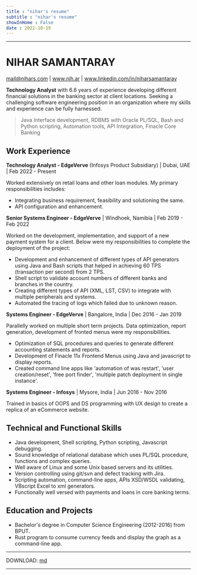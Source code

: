 ```yaml
---
title : "nihar's resume"
subtitle : "nihar's resume"
showInHome : False
date : 2022-10-19
---
```

            
---------------------------------------

NIHAR SAMANTARAY
================

mail@nihars.com | www.nih.ar | www.linkedin.com/in/niharsamantaray

**Technology Analyst** with 6.6 years of experience developing different financial solutions in the banking sector at client locations. Seeking a challenging software engineering position in an organization where my skills and experience can be fully harnessed.

>   Java Interface development, RDBMS with Oracle PL/SQL, Bash and Python scripting, Automation tools, API Integration, Finacle Core Banking

Work Experience
----------------

**Technology Analyst - EdgeVerve** (Infosys Product Subsidiary) | Dubai, UAE | Feb 2022 - Present

Worked extensively on retail loans and other loan modules. My primary responsibilities includes:

* Integrating business requirement, feasibility and solutioning the same.
* API configuration and enhancement.

**Senior Systems Engineer - EdgeVerve** | Windhoek, Namibia | Feb 2019 - Feb 2022 

Worked on the development, implementation, and support of a new payment system for a client. Below were my responsibilities to complete the deployment of the project:  

* Development and enhancement of different types of API generators using Java and Bash scripts that helped in achieving 60 TPS (transaction per second) from 2 TPS.  
* Shell script to validate account numbers of different banks and branches in the country.  
* Creating different types of API (XML, LST, CSV) to integrate with multiple peripherals and systems.  
* Automated the tracing of logs which failed due to unknown reason.  
   
**Systems Engineer - EdgeVerve** | Bangalore, India | Dec 2016 - Jan 2019

Parallelly worked on multiple short term projects. Data optimization, report generation, development of fronted menus were my responsibilities.  

* Optimization of SQL procedures and queries to generate different accounting statements and reports.
* Development of Finacle 11x Frontend Menus using Java and javascript to display reports.  
* Created command line apps like 'automation of was restart', 'user creation/reset', 'free port finder', 'multiple patch deployment in single instance'.  
   
**Systems Engineer - Infosys** | Mysore, India | Jun 2016 - Nov 2016

Trained in basics of OOPS and DS programming with UX design to create a replica of an eCommerce website.  

Technical and Functional Skills
----------------
* Java development, Shell scripting, Python scripting, Javascript debugging. 
* Sound knowledge of relational database which uses PL/SQL procedure, functions and complex queries.
* Well aware of Linux and some Unix based servers and its utilities.  
* Version controlling using git/svn and defect tracking with Jira.  
* Scripting automation, command-line apps, APIs XSD/WSDL validating, VBscript Excel to xml generators.  
* Functionally well versed with payments and loans in core banking terms.

Education and Projects
----------------
* Bachelor's degree in Computer Science Engineering (2012-2016) from BPUT.  
* Rust program to consume currency feeds and display the graph as a command-line app.


---------------------------------------
DOWNLOAD: [md](/)

---------------------------------------
